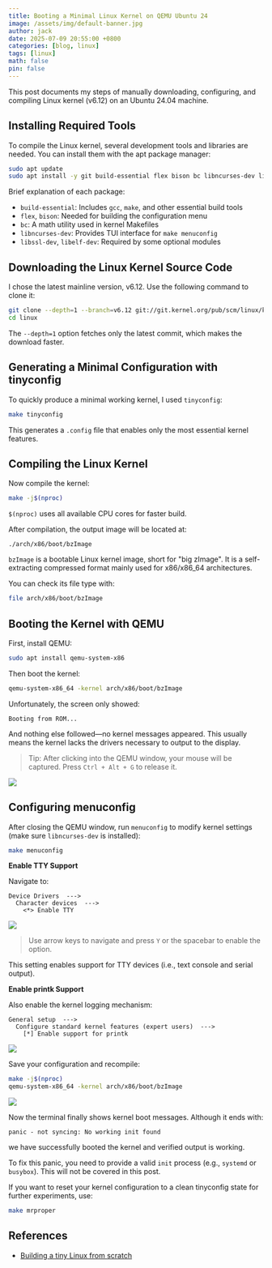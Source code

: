```yaml
---
title: Booting a Minimal Linux Kernel on QEMU Ubuntu 24
image: /assets/img/default-banner.jpg
author: jack
date: 2025-07-09 20:55:00 +0800
categories: [blog, linux]
tags: [linux]
math: false
pin: false
---
```


This post documents my steps of manually downloading, configuring, and compiling Linux kernel (v6.12) on an Ubuntu 24.04 machine.

## Installing Required Tools

To compile the Linux kernel, several development tools and libraries are needed. You can install them with the apt package manager:

```bash
sudo apt update
sudo apt install -y git build-essential flex bison bc libncurses-dev libssl-dev libelf-dev
````

Brief explanation of each package:

* `build-essential`: Includes `gcc`, `make`, and other essential build tools
* `flex`, `bison`: Needed for building the configuration menu
* `bc`: A math utility used in kernel Makefiles
* `libncurses-dev`: Provides TUI interface for `make menuconfig`
* `libssl-dev`, `libelf-dev`: Required by some optional modules

## Downloading the Linux Kernel Source Code

I chose the latest mainline version, v6.12. Use the following command to clone it:

```bash
git clone --depth=1 --branch=v6.12 git://git.kernel.org/pub/scm/linux/kernel/git/torvalds/linux.git
cd linux
```

The `--depth=1` option fetches only the latest commit, which makes the download faster.

## Generating a Minimal Configuration with tinyconfig

To quickly produce a minimal working kernel, I used `tinyconfig`:

```bash
make tinyconfig
```

This generates a `.config` file that enables only the most essential kernel features.

## Compiling the Linux Kernel

Now compile the kernel:

```bash
make -j$(nproc)
```

`$(nproc)` uses all available CPU cores for faster build.

After compilation, the output image will be located at:

```none
./arch/x86/boot/bzImage
```

`bzImage` is a bootable Linux kernel image, short for "big zImage". It is a self-extracting compressed format mainly used for x86/x86\_64 architectures.

You can check its file type with:

```bash
file arch/x86/boot/bzImage
```

## Booting the Kernel with QEMU

First, install QEMU:

```bash
sudo apt install qemu-system-x86
```

Then boot the kernel:

```bash
qemu-system-x86_64 -kernel arch/x86/boot/bzImage
```

Unfortunately, the screen only showed:

```
Booting from ROM...
```

And nothing else followed—no kernel messages appeared. This usually means the kernel lacks the drivers necessary to output to the display.

> Tip: After clicking into the QEMU window, your mouse will be captured. Press `Ctrl + Alt + G` to release it.

![](https://raw.githubusercontent.com/blueskyson/image-host/master/2025/boot-tiny-linux-1.png)

## Configuring menuconfig

After closing the QEMU window, run `menuconfig` to modify kernel settings (make sure `libncurses-dev` is installed):

```bash
make menuconfig
```

**Enable TTY Support**

Navigate to:

```none
Device Drivers  --->
  Character devices  --->
    <*> Enable TTY
```

![](https://raw.githubusercontent.com/blueskyson/image-host/master/2025/boot-tiny-linux-2.png)

> Use arrow keys to navigate and press `Y` or the spacebar to enable the option.

This setting enables support for TTY devices (i.e., text console and serial output).

**Enable printk Support**

Also enable the kernel logging mechanism:

```none
General setup  --->
  Configure standard kernel features (expert users)  --->
    [*] Enable support for printk
```

![](https://raw.githubusercontent.com/blueskyson/image-host/master/2025/boot-tiny-linux-3.png)

Save your configuration and recompile:

```bash
make -j$(nproc)
qemu-system-x86_64 -kernel arch/x86/boot/bzImage
```

![](https://raw.githubusercontent.com/blueskyson/image-host/master/2025/boot-tiny-linux-4.png)

Now the terminal finally shows kernel boot messages. Although it ends with:

```
panic - not syncing: No working init found
```

we have successfully booted the kernel and verified output is working.

To fix this panic, you need to provide a valid `init` process (e.g., `systemd` or `busybox`). This will not be covered in this post.

If you want to reset your kernel configuration to a clean tinyconfig state for further experiments, use:

```bash
make mrproper
```

## References

* [Building a tiny Linux from scratch](https://blinry.org/tiny-linux/)